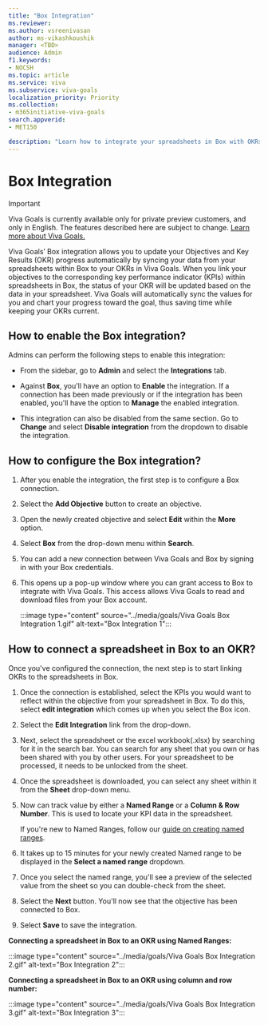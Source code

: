 ```yaml
---
title: "Box Integration"
ms.reviewer: 
ms.author: vsreenivasan
author: ms-vikashkoushik
manager: <TBD>
audience: Admin
f1.keywords:
- NOCSH
ms.topic: article
ms.service: viva
ms.subservice: viva-goals
localization_priority: Priority
ms.collection:  
- m365initiative-viva-goals
search.appverid:
- MET150

description: "Learn how to integrate your spreadsheets in Box with OKRs in Viva Goals."
---
```


# Box Integration

> [!IMPORTANT]
> Viva Goals is currently available only for private preview customers, and only in English. The features described here are subject to change. [Learn more about Viva Goals.](https://go.microsoft.com/fwlink/?linkid=2189933)

Viva Goals’ Box integration allows you to update your Objectives and Key Results (OKR) progress automatically by syncing your data from your spreadsheets within Box to your OKRs in Viva Goals. When you link your objectives to the corresponding key performance indicator (KPIs) within spreadsheets in Box, the status of your OKR will be updated based on the data in your spreadsheet. Viva Goals will automatically sync the values for you and chart your progress toward the goal, thus saving time while keeping your OKRs current.

## How to enable the Box integration?

Admins can perform the following steps to enable this integration:

- From the sidebar, go to **Admin** and select the **Integrations** tab.

- Against **Box**, you'll have an option to **Enable** the integration. If a connection has been made previously or if the integration has been enabled, you'll have the option to **Manage** the enabled integration.

- This integration can also be disabled from the same section. Go to **Change** and select **Disable integration** from the dropdown to disable the integration.

## How to configure the Box integration?

1. After you enable the integration, the first step is to configure a Box connection.

2. Select the **Add Objective** button to create an objective.

3. Open the newly created objective and select **Edit** within the **More** option.

4. Select **Box** from the drop-down menu within **Search**.

5. You can add a new connection between Viva Goals and Box by signing in with your Box credentials.

6. This opens up a pop-up window where you can grant access to Box to integrate with Viva Goals. This access allows Viva Goals to read and download files from your Box account.

    :::image type="content" source="../media/goals/Viva Goals Box Integration 1.gif" alt-text="Box Integration 1":::

## How to connect a spreadsheet in Box to an OKR?

Once you've configured the connection, the next step is to start linking OKRs to the spreadsheets in Box.

1. Once the connection is established, select the KPIs you would want to reflect within the objective from your spreadsheet in Box. To do this, select **edit integration** which comes up when you select the Box icon.

2. Select the **Edit Integration** link from the drop-down.

3. Next, select the spreadsheet or the excel workbook(.xlsx) by searching for it in the search bar. You can search for any sheet that you own or has been shared with you by other users. For your spreadsheet to be processed, it needs to be unlocked from the sheet.

4. Once the spreadsheet is downloaded, you can select any sheet within it from the **Sheet** drop-down menu.

5. Now can track value by either a **Named Range** or a **Column & Row Number**. This is used to locate your KPI data in the spreadsheet.

    If you're new to Named Ranges, follow our [guide on creating named ranges](https://app.intercom.com/a/apps/f53abf17fc4f106288e3b3cfff8926c4889358fd/articles/articles/4630844/show).

6. It takes up to 15 minutes for your newly created Named range to be displayed in the **Select a named range** dropdown.

7. Once you select the named range, you'll see a preview of the selected value from the sheet so you can double-check from the sheet.

8. Select the **Next** button. You'll now see that the objective has been connected to Box.

9. Select **Save** to save the integration.

**Connecting a spreadsheet in Box to an OKR using Named Ranges:**

:::image type="content" source="../media/goals/Viva Goals Box Integration 2.gif" alt-text="Box Integration 2":::

**Connecting a spreadsheet in Box to an OKR using column and row number:**

:::image type="content" source="../media/goals/Viva Goals Box Integration 3.gif" alt-text="Box Integration 3":::

